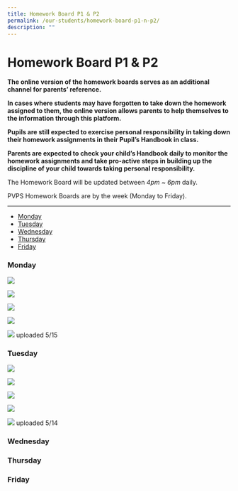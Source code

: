 ```yaml
---
title: Homework Board P1 & P2
permalink: /our-students/homework-board-p1-n-p2/
description: ""
---
```

# **Homework Board P1 & P2**

**The online version of the homework boards serves as an additional channel for parents’ reference.**

**In cases where students may have forgotten to take down the homework assigned to them, the online version allows parents to help themselves to the information through this platform.**

**Pupils are still expected to exercise personal responsibility in taking down their homework assignments in their Pupil’s Handbook in class.**

**Parents are expected to check your child’s Handbook daily to monitor the homework assignments and take pro-active steps in building up the discipline of your child towards taking personal responsibility.**

The Homework Board will be updated between _4pm ~ 6pm_ daily.  

PVPS Homework Boards are by the week (Monday to Friday).

----------------------------------------------------------------------

* [Monday](#Monday)  
* [Tuesday](#Tuesday)
* [Wednesday](#Wednesday)
* [Thursday](#hursday)
* [Friday](#Friday)

<h3><a name="Monday"></a>Monday</h3>

![](/images/1.jpeg)

![](/images/2.jpeg)

![](/images/3a.jpeg)

![](/images/4a.jpeg)

![](/images/5.jpeg)
uploaded 5/15

<h3><a name="Tuesday"></a>Tuesday</h3>

![](/images/1a.jpeg)

![](/images/2a.jpeg)

![](/images/3ab.jpeg)

![](/images/4ab.jpeg)

![](/images/5a.jpeg)
uploaded 5/14

<h3><a name="Wednesday"></a>Wednesday</h3>

<h3><a name="Thursday"></a>Thursday</h3>

<h3><a name="Friday"></a>Friday</h3>